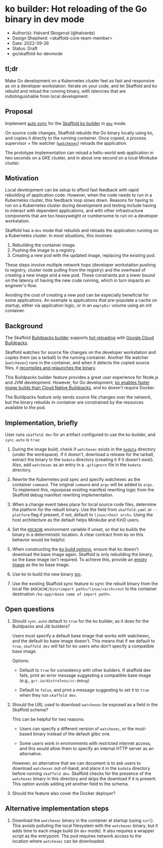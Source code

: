 # ko builder: Hot reloading of the Go binary in dev mode

* Author(s): Halvard Skogsrud (@halvards)
* Design Shepherd: \<skaffold-core-team-member\>
* Date: 2022-09-26
* Status: Draft
* go/skaffold-ko-devmode

## tl;dr

Make Go development on a Kubernetes cluster feel as fast and responsive as on
a developer workstation. Iterate on your code, and let Skaffold and ko rebuild
and reload the running binary, with latencies that are indistinguishable from
local development.

## Proposal

Implement
[auto sync](https://skaffold.dev/docs/filesync/#auto-sync-mode)
for the
[Skaffold ko builder](https://skaffold.dev/docs/builders/ko/) in
[`dev`](https://skaffold.dev/docs/references/cli/#skaffold-dev) mode.

On source code changes, Skaffold rebuilds the Go binary locally using ko, and
copies it directly to the running container. Once copied, a process
supervisor + file watcher
([`watchexec`](https://github.com/watchexec/watchexec)) reloads the
application.

The prototype implementation can reload a hello-world web application in two
seconds on a GKE cluster, and in about one second on a local Minikube cluster.

## Motivation

Local development can be setup to afford fast feedback with rapid rebuilding of
application code. However, when the code needs to run in a Kubernetes cluster,
this feedback loop slows down. Reasons for having to run on a Kubernetes cluster
during development and testing include having to interact with dependent
applications, and with other infrastructure components that are too heavyweight
or cumbersome to run on a developer workstation.

Skaffold has a `dev` mode that rebuilds and reloads the application running on a
Kubernetes cluster. In most situations, this involves:

1. Rebuilding the container image.
2. Pushing the image to a registry.
3. Creating a new pod with the updated image, replacing the existing pod.

These steps involve multiple network hops (developer workstation pushing to
registry, cluster node pulling from the registry) and the overhead of creating a
new image and a new pod. These constraints put a lower bound on the latency of
having the new code running, which in turn impacts an engineer's flow.

Avoiding the cost of creating a new pod can be especially beneficial for some
applications. An example is applications that pre-populate a cache on startup,
either via application logic, or in an `emptyDir` volume using an init
container.

## Background

The Skaffold
[Buildpacks builder](https://skaffold.dev/docs/builders/buildpacks/)
supports
[hot reloading](https://skaffold.dev/docs/filesync/#buildpacks)
with
[Google Cloud Buildpacks](https://github.com/GoogleCloudPlatform/buildpacks).

Skaffold watches for source file changes on the developer workstation and
copies them (as a tarball) to the running container. Another file watcher
(`watchexec`) runs in the container, and when it detects the copied source
files, it
[recompiles and relaunches the binary](https://gist.github.com/halvards/a3c1f9a48adc931a2dcdd9db083350c4).

This Buildpacks builder feature provides a great user experience for Node.js and
JVM development. However, for Go development,
[ko enables faster image builds than Cloud Native Buildpacks](https://cloud.google.com/blog/topics/developers-practitioners/ship-your-go-applications-faster-cloud-run-ko),
and ko doesn't require Docker.

The Buildpacks feature only sends source file changes over the network, but
the binary rebuilds in-container are constrained by the resources available to
the pod.

## Implementation, briefly

User runs `skaffold dev` for an artifact configured to use the ko builder, and
`sync.auto` is `true`:

1.  During the image build, check if `watchexec` exists in the
    [`kodata`](https://ko.build/features/static-assets/) directory (under the
    workspace). If it doesn't, download a release for the  tarball, extract
    the binary to the `kodata` directory (creating it if it doesn't exist).
    Also, add `watchexec` as an entry in a `.gitignore` file in the `kodata`
    directory.

2.  Rewrite the Kubernetes pod spec and specify watchexec as the container
    `command`. The original `command` and `args` will be added to `args`. To
    implement this, repurpose existing manifest rewriting logic from the
    Skaffold debug manifest rewriting implementation.

3.  When a change event takes place for local source code files, determine
    the platform for the rebuilt binary. Use the field from `skaffold.yaml` or
    `--platform` flag if present, if not, default to `linux/<host arch>`. Using
    the host architecture as the default helps Minikube and KinD users.

4.  Set the [`KOCACHE`](https://github.com/ko-build/ko/issues/264)
    environment variable if unset, so that ko builds the binary in a
    deterministic location. A clear contract from ko on this behavior would be
    helpful.

5.  When constructing the
    [ko build options](https://github.com/ko-build/ko/blob/main/pkg/build/options.go),
    ensure that ko doesn't download the base image again. Skaffold is only
    rebuilding the binary, so the base image isn't required. To achieve this,
    provide an
    [empty image](https://github.com/google/go-containerregistry/tree/main/pkg/v1/empty)
    as the ko base image.

6.  Use ko to build the new binary
    [src](https://github.com/ko-build/ko/blob/5e0452ad67230076340d0e28dd8488e4370675c2/pkg/build/gobuild.go#L967).

7.  Use the existing Skaffold sync feature to sync the rebuilt binary from
    the local file `$KOCACHE/bin/<import path>/linux/<arch>/out` to the
    container destination `/ko-app/<base name of import path>`.

## Open questions

1.  Should `sync.auto` default to `true` for the ko builder, as it does for
    the Buildpacks and Jib builders?

    Users must specify a default base image that works with watchexec, and
    the default ko base image doesn't. This means that if we default to
    `true`, `skaffold dev` will fail for ko users who don't specify a
    compatible base image.

    Options:

    -   Default to `true` for consistency with other builders. If
        skaffold dev fails, print an error message suggesting a compatible base
        image (e.g., `gcr.io/distroless/cc:debug`)

    -   Default to `false`, and print a message suggesting to set it to
        `true` when they run `skaffold dev`.

2.  Should the URL used to download `watchexec` be exposed as a field in the
    Skaffold schema?

    This can be helpful for two reasons:

    -   Users can specify a different version of `watchexec`, or the
        musl-based binary instead of the default glibc one.

    -   Some users work in environments with restricted internet access,
        and this would allow them to specify an internal HTTP server as an
        alternative.

    However, an alternative that we can document is to ask users to download
    `watchexec` out-of-band, and place it in the `kodata` directory before
    running `skaffold dev`. Skaffold checks for the presence of the
    `watchexec` binary in this directory and skips the download if it is
    present. This option avoids adding yet another field to the schema.

3.  Should the feature also cover the Docker deployer?

## Alternative implementation steps

1.  Download the `watchexec` binary in the container at startup (using `curl`).
    This avoids polluting the local filesystem with the `watchexec` binary,
    but it adds time to each image build (in `dev` mode). It also requires a
    wrapper script as the entrypoint. The pod requires network access to the
    location where `watchexec` can be downloaded.
